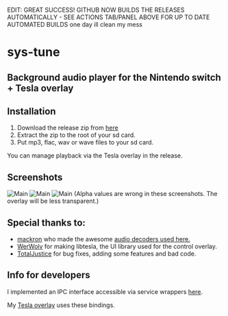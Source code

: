 EDIT: GREAT SUCCESS! GITHUB NOW BUILDS THE RELEASES AUTOMATICALLY - SEE ACTIONS TAB/PANEL ABOVE FOR UP TO DATE AUTOMATED BUILDS
one day ill clean my mess

# sys-tune
## Background audio player for the Nintendo switch + Tesla overlay

## Installation
1. Download the release zip from [here](https://github.com/HookedBehemoth/sys-tune/releases/latest)
2. Extract the zip to the root of your sd card.
3. Put mp3, flac, wav or wave files to your sd card.

You can manage playback via the Tesla overlay in the release.

## Screenshots
![Main](/sample/libtesla_1586882452.jpg)
![Main](/sample/libtesla_1586882672.jpg)
![Main](/sample/libtesla_1586882735.jpg)
(Alpha values are wrong in these screenshots. The overlay will be less transparent.)

## Special thanks to:
- [mackron](http://mackron.github.io/) who made the awesome [audio decoders used here.](https://github.com/mackron/dr_libs/)
- [WerWolv](https://werwolv.net/) for making libtesla, the UI library used for the control overlay.
- [TotalJustice](https://github.com/ITotalJustice) for bug fixes, adding some features and bad code.

## Info for developers
I implemented an IPC interface accessible via service wrappers [here](/ipc/).

My [Tesla overlay](/overlay/source/) uses these bindings.
